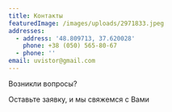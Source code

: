 ```yaml
---
title: Контакты
featuredImage: /images/uploads/2971833.jpeg
addresses:
  - address: '48.809713, 37.620028'
    phone: +38 (050) 565-80-67
  - phone: ''
email: uvistor@gmail.com
---
```


Возникли вопросы?

Оставьте заявку, и мы свяжемся с Вами

